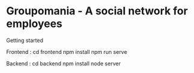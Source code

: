 # Groupomania - A social network for employees

Getting started

Frontend :
cd frontend
npm install 
npm run serve


Backend :
cd backend
npm install
node server
